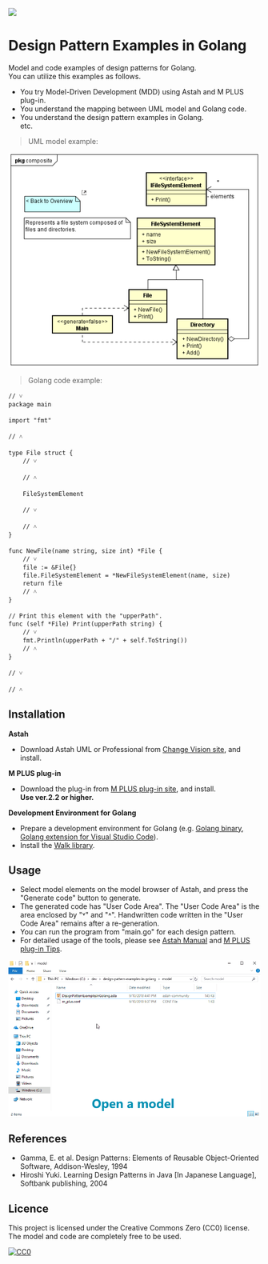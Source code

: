[<img src="./screenshots/DiagramMap.svg">](https://raw.githubusercontent.com/takaakit/design-pattern-examples-in-golang/master/screenshots/DiagramMap.svg)

Design Pattern Examples in Golang
===

Model and code examples of design patterns for Golang.  
You can utilize this examples as follows.

* You try Model-Driven Development (MDD) using Astah and M PLUS plug-in.
* You understand the mapping between UML model and Golang code.
* You understand the design pattern examples in Golang.  
  etc.

> UML model example:

![](screenshots/CompositePattern.png "Composite Pattern")

> Golang code example:

```golang:File class
// ˅
package main

import "fmt"

// ˄

type File struct {
	// ˅

	// ˄

	FileSystemElement

	// ˅

	// ˄
}

func NewFile(name string, size int) *File {
	// ˅
	file := &File{}
	file.FileSystemElement = *NewFileSystemElement(name, size)
	return file
	// ˄
}

// Print this element with the "upperPath".
func (self *File) Print(upperPath string) {
	// ˅
	fmt.Println(upperPath + "/" + self.ToString())
	// ˄
}

// ˅

// ˄
```

Installation
------------
**Astah**
* Download Astah UML or Professional from [Change Vision site](http://astah.net/download), and install.  

**M PLUS plug-in**
* Download the plug-in from [M PLUS plug-in site](https://sites.google.com/view/m-plus-plugin/download), and install.  
  **Use ver.2.2 or higher.**

**Development Environment for Golang**
* Prepare a development environment for Golang (e.g. [Golang binary](https://golang.org/dl/), [Golang extension for Visual Studio Code](https://marketplace.visualstudio.com/items?itemName=ms-vscode.Go)).
* Install the [Walk library](https://github.com/lxn/walk).

Usage
-----
* Select model elements on the model browser of Astah, and press the "Generate code" button to generate.  
* The generated code has "User Code Area". The "User Code Area" is the area enclosed by "˅" and "˄". Handwritten code written in the "User Code Area" remains after a re-generation.
* You can run the program from "main.go" for each design pattern.
* For detailed usage of the tools, please see [Astah Manual](http://astah.net/manual) and [M PLUS plug-in Tips](https://sites.google.com/view/m-plus-plugin/tips).

![](screenshots/Usage.gif "Usage")

References
----------
* Gamma, E. et al. Design Patterns: Elements of Reusable Object-Oriented Software, Addison-Wesley, 1994
* Hiroshi Yuki. Learning Design Patterns in Java [In Japanese Language], Softbank publishing, 2004

Licence
-------
This project is licensed under the Creative Commons Zero (CC0) license. The model and code are completely free to be used.

[![CC0](http://i.creativecommons.org/p/zero/1.0/88x31.png "CC0")](http://creativecommons.org/publicdomain/zero/1.0/deed)
